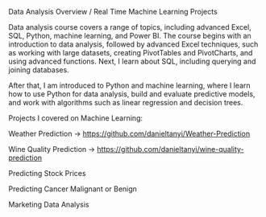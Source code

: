 Data Analysis Overview / Real Time Machine Learning Projects


Data analysis course covers a range of topics, including advanced Excel, SQL, Python, machine learning, and Power BI. The course begins with an introduction to data analysis, followed by advanced Excel techniques, such as working with large datasets, creating PivotTables and PivotCharts, and using advanced functions. Next, I learn about SQL, including querying and joining databases.


After that, I am introduced to Python and machine learning, where I learn how to use Python for data analysis, build and evaluate predictive models, and work with algorithms such as linear regression and decision trees. 


Projects I covered on Machine Learning:

Weather Prediction -> https://github.com/danieltanyi/Weather-Prediction

Wine Quality Prediction -> https://github.com/danieltanyi/wine-quality-prediction

Predicting Stock Prices

Predicting Cancer Malignant or Benign

Marketing Data Analysis

